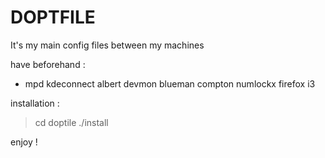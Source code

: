 # DOPTFILE 

It's my main config files between my machines

have beforehand :
   - mpd kdeconnect albert devmon blueman compton numlockx firefox i3

installation : 
> cd doptile
> ./install

enjoy !
